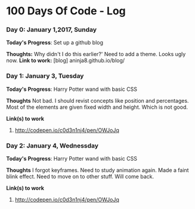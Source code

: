 # 100 Days Of Code - Log

### Day 0: January 1,2017, Sunday

**Today's Progress**: Set up a github blog

**Thoughts:** Why didn't I do this earlier?' Need to add a theme. Looks ugly now. 
**Link to work:** [blog] aninja8.github.io/blog/


### Day 1: January 3, Tuesday

**Today's Progress**: Harry Potter wand with basic CSS

**Thoughts** Not bad. I should revist concepts like position and percentages. Most of the elements are given fixed width and height. Which is not good. 

**Link(s) to work**
1. http://codepen.io/c0d3n1nj4/pen/OWJoJq


### Day 2: January 4, Wednessday

**Today's Progress**: Harry Potter wand with basic CSS

**Thoughts** I forgot keyframes. Need to study animation again. Made a faint blink effect. Need to move on to other stuff. Will come back.

**Link(s) to work**
1. http://codepen.io/c0d3n1nj4/pen/OWJoJq
